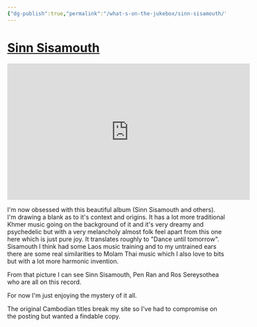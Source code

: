 ```yaml
---
{"dg-publish":true,"permalink":"/what-s-on-the-jukebox/sinn-sisamouth/","tags":["cambodia","music"]}
---
```



# [Sinn Sisamouth](https://www.youtube.com/watch?si=uzuNjywIFx15wl5s&v=5sKiFvzA5Ro&feature=youtu.be)

<iframe width="560" height="315" src="https://www.youtube-nocookie.com/embed/5sKiFvzA5Ro" title="YouTube video player" frameborder="0" allow="accelerometer; autoplay; clipboard-write; encrypted-media; gyroscope; picture-in-picture" allowfullscreen></iframe>

I'm now obsessed with this beautiful album (Sinn Sisamouth and others).
I'm drawing a blank as to it's context and origins. It has a lot more traditional Khmer music going on the background of it and it's very dreamy and psychedelic but with a very melancholy almost folk feel apart from this one here which is just pure joy. It translates roughly to "Dance until tomorrow". Sisamouth I think had some Laos music training and to my untrained ears there are some real similarities to Molam Thai music which I also love to bits but with a lot more harmonic invention. 

From that picture I can see Sinn Sisamouth, Pen Ran and Ros Sereysothea who are all on this record.

For now I'm just enjoying the mystery of it all.

The original Cambodian titles break my site so I've had to compromise on the posting but wanted a findable copy.
